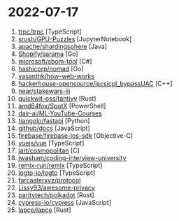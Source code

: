 # 2022-07-17

1. [trpc/trpc](https://github.com/trpc/trpc "🧙‍♀️ Move Fast and Break Nothing. End-to-end typesafe APIs made easy.") [TypeScript]
2. [srush/GPU-Puzzles](https://github.com/srush/GPU-Puzzles "Solve puzzles. Learn CUDA.") [JupyterNotebook]
3. [apache/shardingsphere](https://github.com/apache/shardingsphere "Ecosystem to transform any database into a distributed database system, and enhance it with sharding, elastic scaling, encryption features & more") [Java]
4. [Shopify/sarama](https://github.com/Shopify/sarama "Sarama is a Go library for Apache Kafka.") [Go]
5. [microsoft/sbom-tool](https://github.com/microsoft/sbom-tool "The SBOM tool is a highly scalable and enterprise ready tool to create SPDX 2.2 compatible SBOMs for any variety of artifacts.") [C#]
6. [hashicorp/nomad](https://github.com/hashicorp/nomad "Nomad is an easy-to-use, flexible, and performant workload orchestrator that can deploy a mix of microservice, batch, containerized, and non-containerized applications. Nomad is easy to operate and scale and has native Consul and Vault integrations.") [Go]
7. [vasanthk/how-web-works](https://github.com/vasanthk/how-web-works "What happens behind the scenes when we type www.google.com in a browser?") 
8. [hackerhouse-opensource/iscsicpl_bypassUAC](https://github.com/hackerhouse-opensource/iscsicpl_bypassUAC "UAC bypass for x64 Windows 7 - 11") [C++]
9. [near/stakewars-iii](https://github.com/near/stakewars-iii "Stake Wars: Episode 3 challenges and place to report issues") 
10. [quickwit-oss/tantivy](https://github.com/quickwit-oss/tantivy "Tantivy is a full-text search engine library inspired by Apache Lucene and written in Rust") [Rust]
11. [amd64fox/SpotX](https://github.com/amd64fox/SpotX "Blocking ads and updates for the desktop version of Spotify, disabling podcasts and something else.") [PowerShell]
12. [dair-ai/ML-YouTube-Courses](https://github.com/dair-ai/ML-YouTube-Courses "📺 A place to discover the latest machine learning courses on YouTube.") 
13. [tiangolo/fastapi](https://github.com/tiangolo/fastapi "FastAPI framework, high performance, easy to learn, fast to code, ready for production") [Python]
14. [github/docs](https://github.com/github/docs "The open-source repo for docs.github.com") [JavaScript]
15. [firebase/firebase-ios-sdk](https://github.com/firebase/firebase-ios-sdk "Firebase iOS SDK") [Objective-C]
16. [vuejs/vue](https://github.com/vuejs/vue "🖖 Vue.js is a progressive, incrementally-adoptable JavaScript framework for building UI on the web.") [TypeScript]
17. [jart/cosmopolitan](https://github.com/jart/cosmopolitan "build-once run-anywhere c library") [C]
18. [jwasham/coding-interview-university](https://github.com/jwasham/coding-interview-university "A complete computer science study plan to become a software engineer.") 
19. [remix-run/remix](https://github.com/remix-run/remix "Build Better Websites. Create modern, resilient user experiences with web fundamentals.") [TypeScript]
20. [logto-io/logto](https://github.com/logto-io/logto "🧑‍🚀 Logto helps you build the sign-in experience and user identity within minutes. We provide an OIDC-based identity service and the end-user experience with username, phone number, email, and social sign-in, with extendable multi-language support.") [TypeScript]
21. [farcasterxyz/protocol](https://github.com/farcasterxyz/protocol "Specification of the Farcaster Protocol") 
22. [Lissy93/awesome-privacy](https://github.com/Lissy93/awesome-privacy "🦄 A curated list of privacy & security-focused software and services") 
23. [paritytech/polkadot](https://github.com/paritytech/polkadot "Polkadot Node Implementation") [Rust]
24. [cypress-io/cypress](https://github.com/cypress-io/cypress "Fast, easy and reliable testing for anything that runs in a browser.") [JavaScript]
25. [lapce/lapce](https://github.com/lapce/lapce "Lightning-fast and Powerful Code Editor written in Rust") [Rust]
